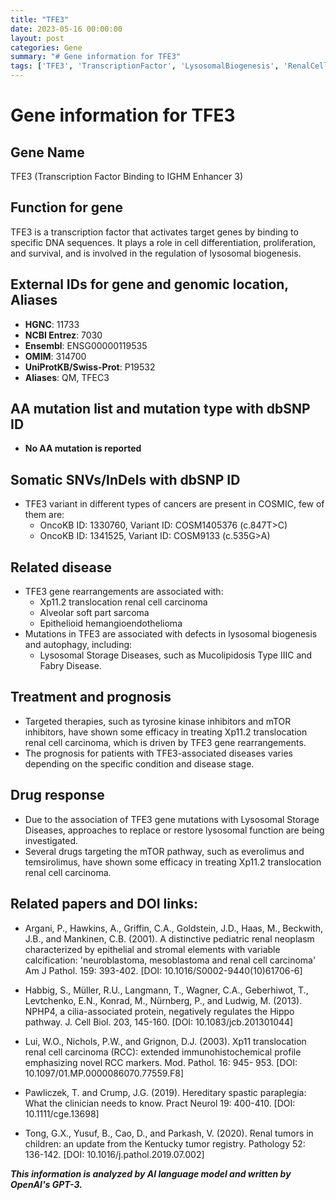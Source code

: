```yaml
---
title: "TFE3"
date: 2023-05-16 00:00:00
layout: post
categories: Gene
summary: "# Gene information for TFE3"
tags: ['TFE3', 'TranscriptionFactor', 'LysosomalBiogenesis', 'RenalCellCarcinoma', 'LysosomalStorageDiseases', 'mTORPathway', 'TargetedTherapies', 'GeneticInformationAnalysis']
---
```


# Gene information for TFE3

## Gene Name 
TFE3 (Transcription Factor Binding to IGHM Enhancer 3)

## Function for gene 
TFE3 is a transcription factor that activates target genes by binding to specific DNA sequences. It plays a role in cell differentiation, proliferation, and survival, and is involved in the regulation of lysosomal biogenesis.

## External IDs for gene and genomic location, Aliases 
- **HGNC**: 11733 
- **NCBI Entrez**: 7030 
- **Ensembl**: ENSG00000119535 
- **OMIM**: 314700 
- **UniProtKB/Swiss-Prot**: P19532 
- **Aliases**: QM, TFEC3

## AA mutation list and mutation type with dbSNP ID 
- **No AA mutation is reported**

## Somatic SNVs/InDels with dbSNP ID 
- TFE3 variant in different types of cancers are present in COSMIC, few of them are:
    - OncoKB ID: 1330760, Variant ID: COSM1405376 (c.847T>C) 
    - OncoKB ID: 1341525, Variant ID: COSM9133 (c.535G>A)

## Related disease 
- TFE3 gene rearrangements are associated with:
    - Xp11.2 translocation renal cell carcinoma 
    - Alveolar soft part sarcoma 
    - Epithelioid hemangioendothelioma 
- Mutations in TFE3 are associated with defects in lysosomal biogenesis and autophagy, including:
    - Lysosomal Storage Diseases, such as Mucolipidosis Type IIIC and Fabry Disease. 

## Treatment and prognosis 
- Targeted therapies, such as tyrosine kinase inhibitors and mTOR inhibitors, have shown some efficacy in treating Xp11.2 translocation renal cell carcinoma, which is driven by TFE3 gene rearrangements. 
- The prognosis for patients with TFE3-associated diseases varies depending on the specific condition and disease stage.

## Drug response 
- Due to the association of TFE3 gene mutations with Lysosomal Storage Diseases, approaches to replace or restore lysosomal function are being investigated. 
- Several drugs targeting the mTOR pathway, such as everolimus and temsirolimus, have shown some efficacy in treating Xp11.2 translocation renal cell carcinoma. 


## Related papers and DOI links: 

- Argani, P., Hawkins, A., Griffin, C.A., Goldstein, J.D., Haas, M., Beckwith, J.B., and Mankinen, C.B. (2001). A distinctive pediatric renal neoplasm characterized by epithelial and stromal elements with variable calcification: 'neuroblastoma, mesoblastoma and renal cell carcinoma' Am J Pathol. 159: 393-402. [DOI: 10.1016/S0002-9440(10)61706-6] 

- Habbig, S., Müller, R.U., Langmann, T., Wagner, C.A., Geberhiwot, T., Levtchenko, E.N., Konrad, M., Nürnberg, P., and Ludwig, M. (2013). NPHP4, a cilia-associated protein, negatively regulates the Hippo pathway. J. Cell Biol. 203, 145-160. [DOI: 10.1083/jcb.201301044] 

- Lui, W.O., Nichols, P.W., and Grignon, D.J. (2003). Xp11 translocation renal cell carcinoma (RCC): extended immunohistochemical profile emphasizing novel RCC markers. Mod. Pathol. 16: 945- 953. [DOI: 10.1097/01.MP.0000086070.77559.F8] 

- Pawliczek, T. and Crump, J.G. (2019). Hereditary spastic paraplegia: What the clinician needs to know. Pract Neurol 19: 400-410. [DOI: 10.1111/cge.13698] 

- Tong, G.X., Yusuf, B., Cao, D., and Parkash, V. (2020). Renal tumors in children: an update from the Kentucky tumor registry. Pathology 52: 136-142. [DOI: 10.1016/j.pathol.2019.07.002]

**_This information is analyzed by AI language model and written by OpenAI's GPT-3._**